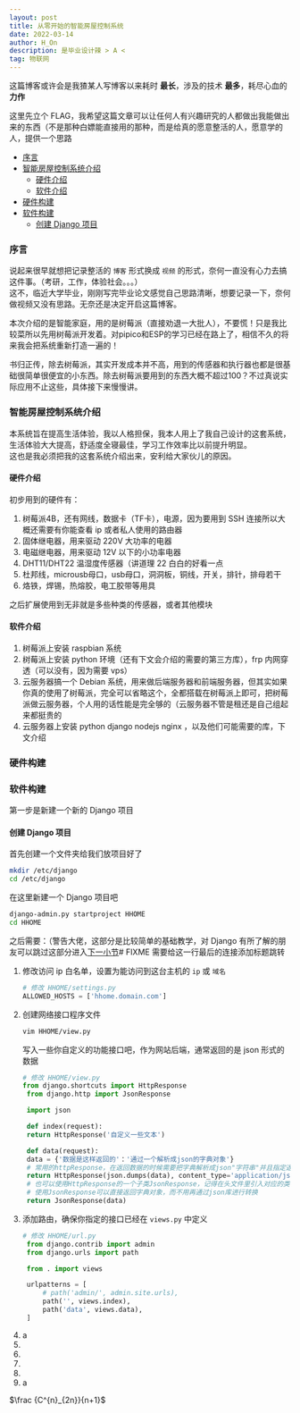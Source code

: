```yaml
---
layout: post
title: 从零开始的智能房屋控制系统
date: 2022-03-14
author: H_On
description: 是毕业设计辣 > A <
tag: 物联网
---
```


这篇博客或许会是我猹某人写博客以来耗时  **最长**，涉及的技术 **最多**，耗尽心血的 **力作**

这里先立个 FLAG，我希望这篇文章可以让任何人有兴趣研究的人都做出我能做出来的东西（不是那种白嫖能直接用的那种，而是给真的愿意整活的人，愿意学的人，提供一个思路

- [序言](#序言)
- [智能房屋控制系统介绍](#智能房屋控制系统介绍)
  - [硬件介绍](#硬件介绍)
  - [软件介绍](#软件介绍)
- [硬件构建](#硬件构建)
- [软件构建](#软件构建)
  - [创建 Django 项目](#创建-django-项目)

### 序言
说起来很早就想把记录整活的 `博客` 形式换成 `视频` 的形式，奈何一直没有心力去搞这件事。（考研，工作，体验社会。。。）
<br>这不，临近大学毕业，刚刚写完毕业论文感觉自己思路清晰，想要记录一下，奈何做视频又没有思路。无奈还是决定开启这篇博客。

本次介绍的是智能家庭，用的是树莓派（直接劝退一大批人），不要慌！只是我比较菜所以先用树莓派开发着。对pipico和ESP的学习已经在路上了，相信不久的将来我会把系统重新打造一遍的！

书归正传，除去树莓派，其实开发成本并不高，用到的传感器和执行器也都是很基础很简单很便宜的小东西。除去树莓派要用到的东西大概不超过100？不过真说实际应用不止这些，具体接下来慢慢讲。

### 智能房屋控制系统介绍
本系统旨在提高生活体验，我以人格担保，我本人用上了我自己设计的这套系统，生活体验大大提高，舒适度全寝最佳，学习工作效率比以前提升明显。
<br>这也是我必须把我的这套系统介绍出来，安利给大家伙儿的原因。

#### 硬件介绍
初步用到的硬件有：
1. 树莓派4B，还有网线，数据卡（TF卡），电源，因为要用到 SSH 连接所以大概还需要有你能查看 ip 或者私人使用的路由器
2. 固体继电器，用来驱动 220V 大功率的电器
3. 电磁继电器，用来驱动 12V 以下的小功率电器
4. DHT11/DHT22 温湿度传感器（讲道理 22 白白的好看一点
5. 杜邦线，microusb母口，usb母口，洞洞板，铜线，开关，排针，排母若干
6. 烙铁，焊锡，热熔胶，电工胶带等用具

之后扩展使用到无非就是多些种类的传感器，或者其他模块

#### 软件介绍
1. 树莓派上安装 raspbian 系统
2. 树莓派上安装 python 环境（还有下文会介绍的需要的第三方库），frp 内网穿透（可以没有，因为需要 vps）
3. 云服务器搞一个 Debian 系统，用来做后端服务器和前端服务器，但其实如果你真的使用了树莓派，完全可以省略这个，全都搭载在树莓派上即可，把树莓派做云服务器，个人用的话性能是完全够的（云服务器不管是租还是自己组起来都挺贵的
4. 云服务器上安装 python django nodejs nginx ，以及他们可能需要的库，下文介绍

### 硬件构建

### 软件构建
第一步是新建一个新的 Django 项目
#### 创建 Django 项目
首先创建一个文件夹给我们放项目好了
```bash
mkdir /etc/django
cd /etc/django
```
在这里新建一个 Django 项目吧
```sh
django-admin.py startproject HHOME
cd HHOME
```
之后需要：（警告大佬，这部分是比较简单的基础教学，对 Django 有所了解的朋友可以跳过这部分进入[下一小节]()# FIXME 需要给这一行最后的连接添加标题跳转
1. 修改访问 ip 白名单，设置为能访问到这台主机的 `ip` 或 `域名`
   ```py
   # 修改 HHOME/settings.py
   ALLOWED_HOSTS = ['hhome.domain.com']
   ```
2. 创建网络接口程序文件
   ```bash
   vim HHOME/view.py
   ```
   写入一些你自定义的功能接口吧，作为网站后端，通常返回的是 json 形式的数据
   ```py
   # 修改 HHOME/view.py
   from django.shortcuts import HttpResponse
    from django.http import JsonResponse

    import json

    def index(request):
    return HttpResponse('自定义一些文本')

    def data(request):
    data = {'数据是这样返回的'：'通过一个解析成json的字典对象'}
    # 常用的httpResponse，在返回数据的时候需要把字典解析成json"字符串"并且指定返回的文本类型
    return HttpResponse(json.dumps(data), content_type='application/json')
    # 也可以使用HttpResponse的一个子类JsonResponse，记得在头文件里引入对应的类
    # 使用JsonResponse可以直接返回字典对象，而不用再通过json库进行转换
    return JsonResponse(data)
   ```
3. 添加路由，确保你指定的接口已经在 `views.py` 中定义
   ```py
   # 修改 HHOME/url.py
    from django.contrib import admin
    from django.urls import path

    from . import views

    urlpatterns = [
        # path('admin/', admin.site.urls),
        path('', views.index),
        path('data', views.data),
    ]
   ```
4. a
5. 
6. 
7. 
8. 
9. a



$\frac {C^{n}_{2n}}{n+1}$
